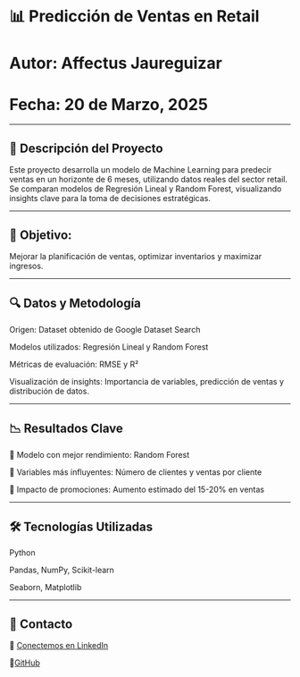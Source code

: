 # 📊 Predicción de Ventas en Retail

# Autor: Affectus Jaureguizar
# Fecha: 20 de Marzo, 2025

---

## 🚀 Descripción del Proyecto

Este proyecto desarrolla un modelo de Machine Learning para predecir ventas en un horizonte de 6 meses, utilizando datos reales del sector retail. Se comparan modelos de Regresión Lineal y Random Forest, visualizando insights clave para la toma de decisiones estratégicas.

---

## 📌 Objetivo: 

Mejorar la planificación de ventas, optimizar inventarios y maximizar ingresos.

---

## 🔍 Datos y Metodología

Origen: Dataset obtenido de Google Dataset Search

Modelos utilizados: Regresión Lineal y Random Forest

Métricas de evaluación: RMSE y R²

Visualización de insights: Importancia de variables, predicción de ventas y distribución de datos.

---

## 📉 Resultados Clave

📌 Modelo con mejor rendimiento: Random Forest

📌 Variables más influyentes: Número de clientes y ventas por cliente

📌 Impacto de promociones: Aumento estimado del 15-20% en ventas

---

## 🛠 Tecnologías Utilizadas

Python

Pandas, NumPy, Scikit-learn

Seaborn, Matplotlib

---

## 📩 Contacto

💼 [Conectemos en LinkedIn](https://www.linkedin.com/in/affectus-jaureguizar-ram%C3%ADrez-275386329)

💼[GitHub](https://github.com/affec-ds)


